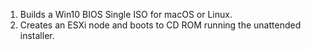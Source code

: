 1. Builds a Win10 BIOS Single ISO for macOS or Linux.
2. Creates an ESXi node and boots to CD ROM running the unattended installer. 